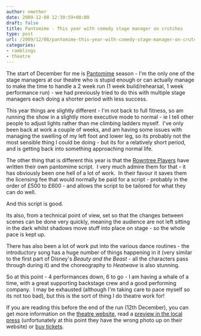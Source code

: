 ```yaml
---
author: nmether
date: 2009-12-08 12:39:59+00:00
draft: false
title: Pantomime - This year with comedy stage manager on crutches
type: post
url: /2009/12/08/pantomime-this-year-with-comedy-stage-manager-on-crutches/
categories:
- ramblings
- theatre
---
```


The start of December for me is [Pantomime](http://en.wikipedia.org/wiki/Pantomime) season - I'm the only one of the stage managers at our theatre who is stupid enough or can actually manage to make the time to handle a 2 week run (1 week build/rehearsal, 1 week performance run) - we had previously tried to do this with multiple stage managers each doing a shorter period with less success.

This year things are slightly different - I'm not back to full fitness, so am running the show in a slightly more executive mode to normal - ie I tell other people to adjust lights rather than me climbing ladders myself.  I've only been back at work a couple of weeks, and am having some issues with managing the swelling of my left foot and lower leg, so its probably not the most sensible thing I could be doing - but its for a relatively short period, and is getting back into something approaching normal life.

The other thing that is different this year is that the [Rowntree Players](http://rowntreeplayers.co.uk/) have written their own pantomime script.  I very much admire them for that - it has obviously been one hell of a lot of work.  In their favour it saves them the licensing fee that would normally be paid for a script - probably in the order of £500 to £600 - and allows the script to be tailored for what they can do well.

And this script is good.

Its also, from a technical point of view, set so that the changes between scenes can be done very quickly, meaning the audience are not left sitting in the dark whilst shadows move stuff into place on stage - so the whole pace is kept up.

There has also been a lot of work put into the various dance routines - the introductory song has a huge number of things happening in it (very similar to the first part of Disney's _Beauty and the Beast_ - all the characters pass through during it) and the choreography to _Heatwave_ is also stunning.

So at this point - 4 performances down, 6 to go - I am having a whale of a time, with a great supporting backstage crew and a good performing company.  I may be exhausted (although I'm taking care to pace myself so its not too bad), but this is the sort of thing I do theatre work for!

If you are reading this before the end of the run (12th December), you can get more information on the [theatre website](http://jrtheatre.co.uk/eventids/301.html), read a [preview in the local press](http://www.yorkpress.co.uk/whatson/theatre/4764369.Rowntree_Players_present_Dick_Whittington__Joseph_Rowntree_Theatre__York__December_5_to_12/) (unfortunately at this point they have the wrong photo up on their website) or [buy tickets](http://rowntreeplayers.co.uk/news.php?act=view&newsid=97).
